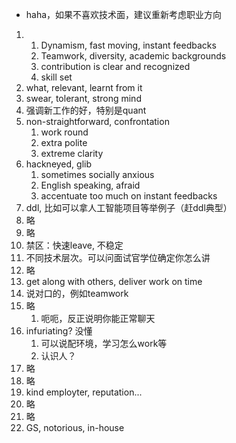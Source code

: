 - haha，如果不喜欢技术面，建议重新考虑职业方向
1. 
   1. Dynamism, fast moving, instant feedbacks
   2. Teamwork, diversity, academic backgrounds
   3. contribution is clear and recognized
   4. skill set
2. what, relevant, learnt from it
3. swear, tolerant, strong mind
4. 强调新工作的好，特别是quant
5. non-straightforward, confrontation
   1. work round
   2. extra polite
   3. extreme clarity
6. hackneyed, glib
   1. sometimes socially anxious
   2. English speaking, afraid
   3. accentuate too much on instant feedbacks
7. ddl, 比如可以拿人工智能项目等举例子（赶ddl典型）
8. 略
9. 略
10. 禁区：快速leave, 不稳定
11. 不同技术层次。可以问面试官学位确定你怎么讲
12. 略
13. get along with others, deliver work on time
14. 说对口的，例如teamwork
15. 略
    1.  呃呃，反正说明你能正常聊天
16. infuriating? 没懂
    1.  可以说配环境，学习怎么work等
    2.  认识人？
17. 略
18. 略
19. kind employter, reputation...
20. 略
21. 略
22. GS, notorious, in-house